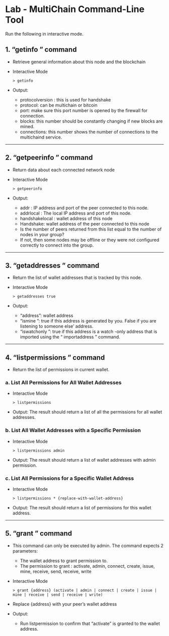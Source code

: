 # Lab - MultiChain Command-Line Tool

Run the following in interactive mode.

## 1. “getinfo ” command

-   Retrieve general information about this node and the blockchain

-   Interactive Mode

    ```
    > getinfo
    ```

-   Output:
    -   protocolversion : this is used for handshake
    -   protocol: can be multichain or bitcoin
    -   port: make sure this port number is opened by the firewall for connection.
    -   blocks: this number should be constantly changing if new blocks are mined.
    -   connections: this number shows the number of connections to the multichaind service.

---

## 2. “getpeerinfo ” command

-   Return data about each connected network node
-   Interactive Mode

    ```
    > getpeerinfo
    ```

-   Output:
    -   addr : IP address and port of the peer connected to this node.
    -   addrlocal : The local IP address and port of this node.
    -   handshakelocal : wallet address of this node
    -   Handshake: wallet address of the peer connected to this node
    -   Is the number of peers returned from this list equal to the number of nodes in your group?
    -   If not, then some nodes may be offline or they were not configured correctly to connect into the group.

---

## 3. “getaddresses ” command

-   Return the list of wallet addresses that is tracked by this node.
-   Interactive Mode

    ```
    > getaddresses true
    ```

-   Output:
    -   “address”: wallet address
    -   “ismine ”: true if this address is generated by you. False if you are listening to someone else’ address.
    -   “iswatchonly ”: true if this address is a watch -only address that is imported using the “ importaddress ” command.

---

## 4. “listpermissions ” command

-   Return the list of permissions in current wallet.

### a. List All Permissions for All Wallet Addresses

-   Interactive Mode

    ```
    > listpermissions
    ```

-   Output:
    The result should return a list of all the permissions for all wallet addresses.

### b. List All Wallet Addresses with a Specific Permission

-   Interactive Mode

    ```
    > listpermissions admin
    ```

-   Output:
    The result should return a list of wallet addresses with admin permission.

### c. List All Permissions for a Specific Wallet Address

-   Interactive Mode

    ```
    > listpermissions * {replace-with-wallet-address}
    ```

-   Output:
    The result should return a list of permissions for this wallet address.

---

## 5. “grant ” command

-   This command can only be executed by admin. The command expects 2 parameters:

    -   The wallet address to grant permission to.
    -   The permission to grant : activate, admin, connect, create, issue, mine, receive, send, receive, write

-   Interactive Mode

    ```
    > grant {address} (activate | admin | connect | create | issue | mine | receive | send | receive | write)
    ```

-   Replace {address} with your peer’s wallet address

-   Output:

    -   Run listpermission to confirm that “activate” is granted to the wallet address.

